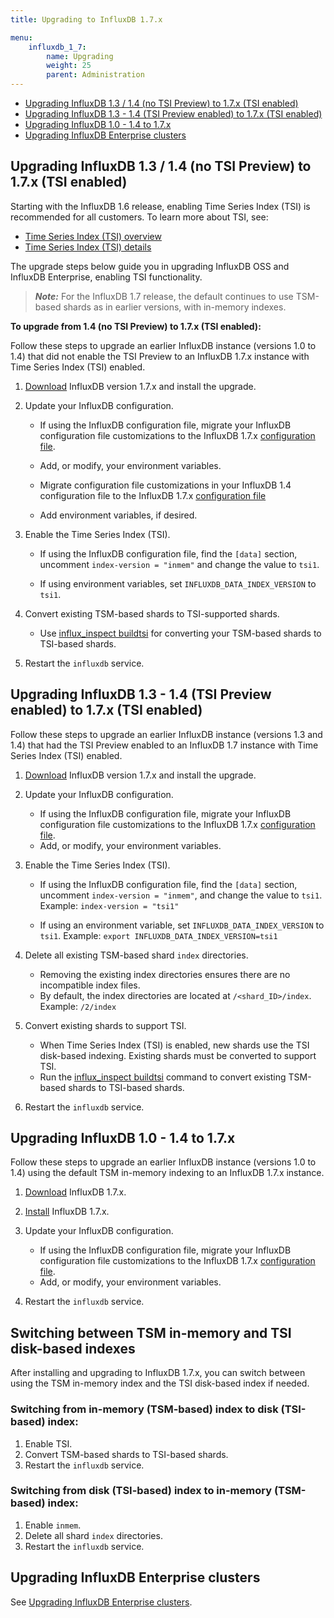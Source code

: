 ```yaml
---
title: Upgrading to InfluxDB 1.7.x

menu:
    influxdb_1_7:
        name: Upgrading
        weight: 25
        parent: Administration
---
```


-   [Upgrading InfluxDB 1.3 / 1.4 (no TSI Preview) to 1.7.x (TSI enabled)](#upgrading-influxdb-1-3-1-4-no-tsi-preview-to-1-7-x-tsi-enabled)
-   [Upgrading InfluxDB 1.3 - 1.4 (TSI Preview enabled) to 1.7.x (TSI enabled)](#upgrading-influxdb-1-3-1-4-tsi-preview-enabled-to-1-7-x-tsi-enabled)
-   [Upgrading InfluxDB 1.0 - 1.4 to 1.7.x](#upgrading-influxdb-1-0-1-4-to-1-7-x)
-   [Upgrading InfluxDB Enterprise clusters](#upgrading-influxdb-enterprise-clusters)

## Upgrading InfluxDB 1.3 / 1.4 (no TSI Preview) to 1.7.x (TSI enabled)

Starting with the InfluxDB 1.6 release, enabling Time Series Index (TSI) is recommended for all customers. To learn more about TSI, see:

-   [Time Series Index (TSI) overview](/influxdb/v1.7/concepts/time-series-index/)
-   [Time Series Index (TSI) details](/influxdb/v1.7/concepts/tsi-details/)

The upgrade steps below guide you in upgrading InfluxDB OSS and InfluxDB Enterprise, enabling TSI functionality.

> **_Note:_** For the InfluxDB 1.7 release, the default continues to use TSM-based shards as in earlier versions, with in-memory indexes.

**To upgrade from 1.4 (no TSI Preview) to 1.7.x (TSI enabled):**

Follow these steps to upgrade an earlier InfluxDB instance (versions 1.0 to 1.4) that did not enable the TSI Preview to an InfluxDB 1.7.x instance with Time Series Index (TSI) enabled.

1. [Download](https://portal.influxdata.com/downloads) InfluxDB version 1.7.x and install the upgrade.

2. Update your InfluxDB configuration.

    -   If using the InfluxDB configuration file, migrate your InfluxDB configuration file customizations to the InfluxDB 1.7.x [configuration file](/influxdb/v1.7/administration/config/).
    -   Add, or modify, your environment variables.

    -   Migrate configuration file customizations in your InfluxDB 1.4 configuration file to the InfluxDB 1.7.x [configuration file](/influxdb/v1.7/administration/config/)
    -  Add environment variables, if desired.

3. Enable the Time Series Index (TSI).

    -   If using the InfluxDB configuration file, find the `[data]` section, uncomment `index-version = "inmem"` and change the value to `tsi1`.

    -   If using environment variables, set `INFLUXDB_DATA_INDEX_VERSION` to `tsi1`.

4. Convert existing TSM-based shards to TSI-supported shards.

    -   Use [influx_inspect buildtsi](/influxdb/v1.7/tools/influx_inspect/#buildtsi) for converting your TSM-based shards to TSI-based shards.

5. Restart the `influxdb` service.

## Upgrading InfluxDB 1.3 - 1.4 (TSI Preview enabled) to 1.7.x (TSI enabled)

Follow these steps to upgrade an earlier InfluxDB instance (versions 1.3 and 1.4) that had the TSI Preview enabled to an InfluxDB 1.7 instance with Time Series Index (TSI) enabled.

1. [Download](https://portal.influxdata.com/downloads) InfluxDB version
   1.7.x and install the upgrade.

2. Update your InfluxDB configuration.

    -   If using the InfluxDB configuration file, migrate your InfluxDB configuration file customizations to the InfluxDB 1.7.x [configuration file](/influxdb/v1.7/administration/config/).
    -   Add, or modify, your environment variables.

3. Enable the Time Series Index (TSI).

    -   If using the InfluxDB configuration file, find the `[data]` section, uncomment `index-version = "inmem"`, and change the value to `tsi1`. Example: `index-version = "tsi1"`

    -   If using an environment variable, set `INFLUXDB_DATA_INDEX_VERSION` to `tsi1`. Example: `export INFLUXDB_DATA_INDEX_VERSION=tsi1`

4. Delete all existing TSM-based shard `index` directories.

    -   Removing the existing index directories ensures there are no incompatible index files.
    -   By default, the index directories are located at `/<shard_ID>/index`.
        Example: `/2/index`

5. Convert existing shards to support TSI.

    -   When Time Series Index (TSI) is enabled, new shards use the TSI disk-based indexing. Existing shards must be converted to support TSI.
    -   Run the [influx_inspect buildtsi](/influxdb/v1.7/tools/influx_inspect/#buildtsi) command to convert existing TSM-based shards to TSI-based shards.

5. Restart the `influxdb` service.

## Upgrading InfluxDB 1.0 - 1.4 to 1.7.x

Follow these steps to upgrade an earlier InfluxDB instance (versions 1.0 to 1.4) using the default TSM in-memory indexing to an InfluxDB 1.7.x instance.

1. [Download](https://portal.influxdata.com/downloads) InfluxDB 1.7.x.

2. [Install](/influxdb/v1.7/introduction/installation) InfluxDB 1.7.x.

3. Update your InfluxDB configuration.

    -   If using the InfluxDB configuration file, migrate your InfluxDB configuration file customizations to the InfluxDB 1.7.x [configuration file](/influxdb/v1.7/administration/config/).
    -   Add, or modify, your environment variables.

5. Restart the `influxdb` service.

## Switching between TSM in-memory and TSI disk-based indexes

After installing and upgrading to InfluxDB 1.7.x, you can switch between using the TSM in-memory index and the TSI disk-based index if needed.

### Switching from in-memory (TSM-based) index to disk (TSI-based) index:

1. Enable TSI.
2. Convert TSM-based shards to TSI-based shards.
3. Restart the `influxdb` service.

### Switching from disk (TSI-based) index to in-memory (TSM-based) index:

1. Enable `inmem`.
2. Delete all shard `index` directories.
3. Restart the `influxdb` service.

## Upgrading InfluxDB Enterprise clusters

See [Upgrading InfluxDB Enterprise clusters](/enterprise_influxdb/v1.7/administration/upgrading/).
